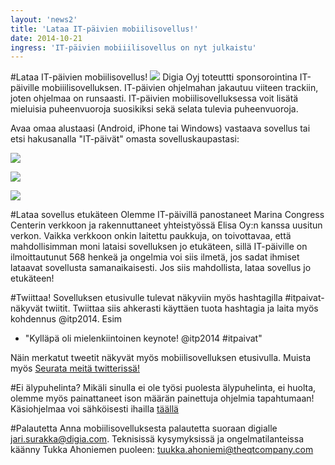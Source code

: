 ```yaml
---
layout: 'news2'
title: 'Lataa IT-päivien mobiilisovellus!'
date: 2014-10-21
ingress: 'IT-päivien mobiiilisovellus on nyt julkaistu'
---
```

#Lataa IT-päivien mobiilisovellus!
<img class="nostokuva" src="../images/newsimages/suosikit.png" >
Digia Oyj toteuttti sponsorointina IT-päiville mobiiilisovelluksen. IT-päivien ohjelmahan jakautuu viiteen trackiin, joten ohjelmaa on runsaasti. IT-päivien mobiilisovelluksessa voit lisätä mieluisia puheenvuoroja suosikiksi sekä selata tulevia puheenvuoroja. 

Avaa omaa alustaasi (Android, iPhone tai Windows) vastaava sovellus tai etsi hakusanalla "IT-päivät" omasta sovelluskaupastasi:

<a href="https://play.google.com/store/apps/details?id=com.digia.qt.ITPaivat&hl=en"><img src="../images/newsimages/androidlogo.png"></a>

<a href="https://itunes.apple.com/us/app/it-paivat-2014/id923312082?mt=8"><img src="../images/newsimages/applelogo.svg"></a>

<a href="http://www.windowsphone.com/fi-fi/store/app/it2014/57bf6988-7742-475a-8ecd-663aa72bbd23"><img src="../images/newsimages/windowslogo.png"></a>

#Lataa sovellus etukäteen
Olemme IT-päivillä panostaneet Marina Congress Centerin verkkoon ja rakennuttaneet yhteistyössä Elisa Oy:n kanssa uusitun verkon. Vaikka verkkoon onkin laitettu paukkuja, on toivottavaa, että mahdollisimman moni lataisi sovelluksen jo etukäteen, sillä IT-päiville on ilmoittautunut 568 henkeä ja ongelmia voi siis ilmetä, jos sadat ihmiset lataavat sovellusta samanaikaisesti. Jos siis mahdollista, lataa sovellus jo etukäteen!

#Twiittaa!
Sovelluksen etusivulle tulevat näkyviin myös hashtagilla #itpaivat-näkyvät twiitit. 
Twiittaa siis ahkerasti käyttäen tuota hashtagia ja laita myös kohdennus @itp2014. Esim
- "Kylläpä oli mielenkiintoinen keynote! @itp2014 #itpaivat"

Näin merkatut tweetit näkyvät myös mobiilisovelluksen etusivulla. Muista myös <a href="https://twitter.com/itp2014">Seurata meitä twitterissä!</a>

#Ei älypuhelinta?
Mikäli sinulla ei ole työsi puolesta älypuhelinta, ei huolta, olemme myös painattaneet ison määrän painettuja ohjelmia tapahtumaan! Käsiohjelmaa voi sähköisesti ihailla <a href="http://www.it2014.fi/images/kasiohjelma.pdf">täällä</a>

#Palautetta
Anna mobiilisovelluksesta palautetta suoraan digialle jari.surakka@digia.com. Teknisissä kysymyksissä ja ongelmatilanteissa käänny Tukka Ahoniemen puoleen: tuukka.ahoniemi@theqtcompany.com

